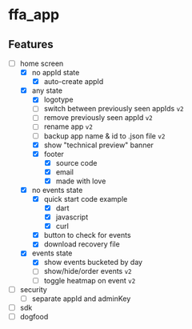 # ffa_app

## Features

- [ ] home screen
    - [x] no appId state
        - [x] auto-create appId
    - [x] any state
        - [x] logotype
        - [ ] switch between previously seen appIds `v2`
        - [ ] remove previously seen appId `v2`
        - [ ] rename app `v2`
        - [ ] backup app name & id to .json file `v2`
        - [x] show "technical preview" banner
        - [x] footer
            - [x] source code
            - [x] email
            - [x] made with love
    - [x] no events state
        - [x] quick start code example
            - [x] dart
            - [x] javascript
            - [x] curl
        - [x] button to check for events
        - [x] download recovery file
    - [x] events state
        - [x] show events bucketed by day
        - [ ] show/hide/order events `v2`
        - [ ] toggle heatmap on event `v2`
- [ ] security
    - [ ] separate appId and adminKey
- [ ] sdk
- [ ] dogfood
